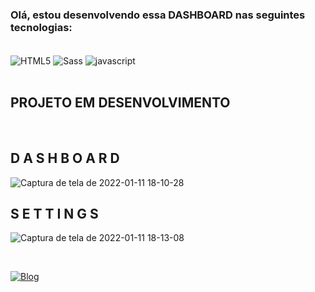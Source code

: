 <h3>Olá, estou desenvolvendo essa <span color="#F10E29">DASHBOARD</span> nas seguintes tecnologias:</h3> <br>



<div class="tecnologias">
    <img align="center" alt="HTML5" src="https://img.shields.io/badge/HTML5-E34F26?style=for-the-badge&logo=html5&logoColor=white">
    <img align="center" alt="Sass" src="https://img.shields.io/badge/Sass-CC6699?style=for-the-badge&logo=sass&logoColor=white">
    <img align="center" alt="javascript" src="https://img.shields.io/badge/JavaScript-F7DF1E?style=for-the-badge&logo=javascript&logoColor=black">
</div><br>

<h2 color="#FFD91E"> PROJETO EM DESENVOLVIMENTO </h2>

<br>
<h2 color="#FFD91E"> D A S H B O A R D </h2>

![Captura de tela de 2022-01-11 18-10-28](https://user-images.githubusercontent.com/96999326/149022047-af04e309-f32d-446c-84a0-5a48329a4103.png)

<h2 color="#FFD91E"> S E T T I N G S </h2>

![Captura de tela de 2022-01-11 18-13-08](https://user-images.githubusercontent.com/96999326/149022465-17e888da-a18f-4fc6-9ea4-a74de4fe6aa2.png)

<br>

[![Blog](https://img.shields.io/badge/LinkedIn-0077B5?style=for-the-badge&logo=linkedin&logoColor=white)](https://www.linkedin.com/in/raique-ramos-328556210/)
